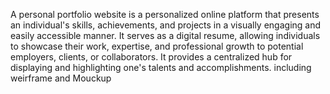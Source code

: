 A personal portfolio website is a personalized online platform that presents an individual's skills, achievements, and projects in a visually engaging and easily accessible manner. It serves as a digital resume, allowing individuals to showcase their work, expertise, and professional growth to potential employers, clients, or collaborators. It provides a centralized hub for displaying and highlighting one's talents and accomplishments.
including weirframe and Mouckup
